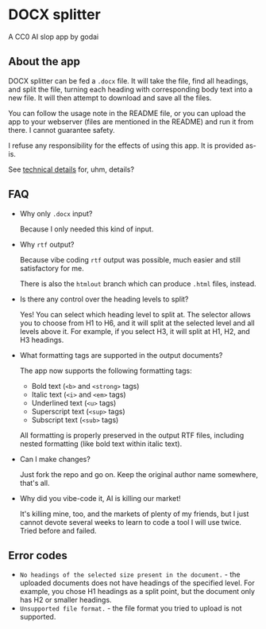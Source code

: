 # DOCX splitter

A CC0 AI slop app by godai

## About the app

DOCX splitter can be fed a `.docx` file. It will take the file, find all headings, and split the file, turning each heading with corresponding body text into a new file. It will then attempt to download and save all the files.

You can follow the usage note in the README file, or you can upload the app to your webserver (files are mentioned in the README) and run it from there. I cannot guarantee safety.

I refuse any responsibility for the effects of using this app. It is provided as-is.

See [technical details](technical_details.md) for, uhm, details?

## FAQ

* Why only `.docx` input?
  
  Because I only needed this kind of input.

* Why `rtf` output?
  
  Because vibe coding `rtf` output was possible, much easier and still satisfactory for me.

  There is also the `htmlout` branch which can produce `.html` files, instead.

* Is there any control over the heading levels to split?

  Yes! You can select which heading level to split at. The selector allows you to choose from H1 to H6, and it will split at the selected level and all levels above it. For example, if you select H3, it will split at H1, H2, and H3 headings.

* What formatting tags are supported in the output documents?

  The app now supports the following formatting tags:
  - Bold text (`<b>` and `<strong>` tags)
  - Italic text (`<i>` and `<em>` tags)
  - Underlined text (`<u>` tags)
  - Superscript text (`<sup>` tags)
  - Subscript text (`<sub>` tags)
  
  All formatting is properly preserved in the output RTF files, including nested formatting (like bold text within italic text).

* Can I make changes?

  Just fork the repo and go on. Keep the original author name somewhere, that's all.

* Why did you vibe-code it, AI is killing our market!

  It's killing mine, too, and the markets of plenty of my friends, but I just cannot devote several weeks to learn to code a tool I will use twice. Tried before and failed.

## Error codes

* `No headings of the selected size present in the document.` - the uploaded documents does not have headings of the specified level. For example, you chose H1 headings as a split point, but the document only has H2 or smaller headings.
* `Unsupported file format.` - the file format you tried to upload is not supported.